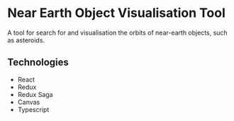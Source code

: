 # Near Earth Object Visualisation Tool

A tool for search for and visualisation the orbits of near-earth objects, such as asteroids.


## Technologies

- React
- Redux
- Redux Saga
- Canvas
- Typescript
